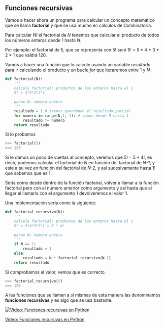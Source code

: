 ## Funciones recursivas

Vamos a hacer ahora un programa para calcular un concepto matemático que se llama **factorial** y que se usa mucho en cálculos de Combinatoria. 

Para calcular *N!* el factorial de *N* tenemos que calcular el producto de todos los números enteros desde 1 hasta *N*.

Por ejemplo: el factorial de 5, que se representa con 5! será  5! = 5 * 4 * 3 * 2 * 1 que valdrá  120.

Vamos a hacer una función que lo calcule usando un variable *resultado* para ir calculando el producto y un bucle *for* que iteraremos entre 1 y *N*

```python
def factorial(N):
    '''
    calcula factorial: productos de los enteros hasta el 1
    5! = 5*4*3*2*1
    
    param N: número entero
    '''
    resultado = 1 # iremos guardando el resultado parcial
    for numero in range(N,1,-1): # vamos desde N hasta 1
        resultado *= numero
    return resultado
```
Si lo probamos

```python
>>> factorial(5)
>>> 120
``` 

Si le damos un poco de vueltas al concepto, veremos que 5! = 5 * 4!, es decir, podemos calcular el factorial de *N* en función del factorial de *N-1*, y este a su vez en función del factorial de *N-2*, y así sucesivamente hasta 1! que sabemos que es 1.

Sería como desde dentro de la función factorial, volver a llamar a la función factorial pero con el número anterior como argumento y así hasta que al llegar al llamarlo con el argumento 1 devolveremos el valor 1.

Una implementación sería como la siguiente:

```python
def factorial_recursivo(N):
    '''
    calcula factorial: productos de los enteros hasta el 1
    5! = 5*4*3*2*1 = 5 * 4!
    
    param N: numero entero
    '''
    if N == 1:
        resultado = 1
    else:
        resultado = N * factorial_recursivo(N-1)
    return resultado

```
Si comprobamos el valor, vemos que es correcto.

```python
>>> factorial_recursivo(5)
>>> 120
```
A las funciones que se llaman a sí mismas de esta manera las denominamos **funciones recursivas** y es algo que se usa bastante.

[![Vídeo:  Funciones recursivas en Python](https://img.youtube.com/vi/7p35qzphG5E/0.jpg)](https://drive.google.com/file/d/1pSsLOOOVFdadaiapYVn46_s-Yln9gzq6/view?usp=sharing)

[Vídeo:  Funciones recursivas en Python](https://drive.google.com/file/d/1pSsLOOOVFdadaiapYVn46_s-Yln9gzq6/view?usp=sharing)

